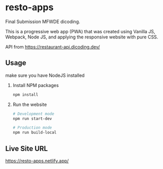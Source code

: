 # resto-apps
Final Submission MFWDE dicoding.

This is a progressive web app (PWA) that was created using Vanilla JS, Webpack, Node JS, and applying the responsive website with pure CSS.

API from https://restaurant-api.dicoding.dev/

## Usage

make sure you have NodeJS installed

1. Install NPM packages

   ```sh
   npm install

   ```

2. Run the website

   ```sh
   # Development mode
   npm run start-dev

   # Production mode
   npm run build-local
   ```

## Live Site URL

https://resto-apps.netlify.app/

